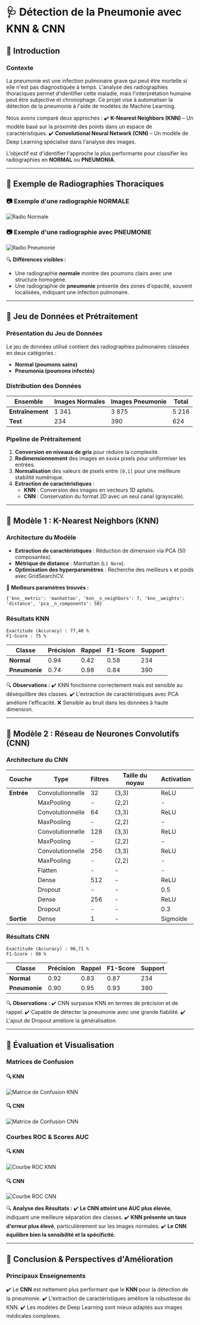# 🩺 Détection de la Pneumonie avec KNN & CNN

## 📌 Introduction

### **Contexte**
La pneumonie est une infection pulmonaire grave qui peut être mortelle si elle n'est pas diagnostiquée à temps. L'analyse des radiographies thoraciques permet d'identifier cette maladie, mais l'interprétation humaine peut être subjective et chronophage. Ce projet vise à automatiser la détection de la pneumonie à l'aide de modèles de Machine Learning.

Nous avons comparé deux approches :
✔️ **K-Nearest Neighbors (KNN)** – Un modèle basé sur la proximité des points dans un espace de caractéristiques.
✔️ **Convolutional Neural Network (CNN)** – Un modèle de Deep Learning spécialisé dans l'analyse des images.

L'objectif est d'identifier l'approche la plus performante pour classifier les radiographies en **NORMAL** ou **PNEUMONIA**.

---

## 📌 Exemple de Radiographies Thoraciques

### **📷 Exemple d'une radiographie NORMALE**
![Radio Normale](images/radio_normale.jpeg)

### **📷 Exemple d'une radiographie avec PNEUMONIE**
![Radio Pneumonie](images/radio_pneumonie.jpeg)

🔍 **Différences visibles :**
- Une radiographie **normale** montre des poumons clairs avec une structure homogène.
- Une radiographie de **pneumonie** présente des zones d'opacité, souvent localisées, indiquant une infection pulmonaire.

---

## 📌 Jeu de Données et Prétraitement

### **Présentation du Jeu de Données**
Le jeu de données utilisé contient des radiographies pulmonaires classées en deux catégories :

- **Normal (poumons sains)**
- **Pneumonia (poumons infectés)**

### **Distribution des Données**
| Ensemble | Images Normales | Images Pneumonie | Total |
|----------|----------------|------------------|-------|
| **Entraînement** | 1 341 | 3 875 | 5 216 |
| **Test** | 234 | 390 | 624 |

### **Pipeline de Prétraitement**
1. **Conversion en niveaux de gris** pour réduire la complexité.
2. **Redimensionnement** des images en `64x64` pixels pour uniformiser les entrées.
3. **Normalisation** des valeurs de pixels entre `[0,1]` pour une meilleure stabilité numérique.
4. **Extraction de caractéristiques** :
   - **KNN** : Conversion des images en vecteurs 1D aplatis.
   - **CNN** : Conservation du format 2D avec un seul canal (grayscale).

---

## 📌 Modèle 1 : K-Nearest Neighbors (KNN)

### **Architecture du Modèle**
- **Extraction de caractéristiques** : Réduction de dimension via PCA (50 composantes).
- **Métrique de distance** : Manhattan (`L1 Norm`).
- **Optimisation des hyperparamètres** : Recherche des meilleurs `k` et poids avec GridSearchCV.

📌 **Meilleurs paramètres trouvés :**
```
{'knn__metric': 'manhattan', 'knn__n_neighbors': 7, 'knn__weights': 'distance', 'pca__n_components': 50}
```

### **Résultats KNN**
```
Exactitude (Accuracy) : 77,40 %
F1-Score : 75 %
```
| Classe | Précision | Rappel | F1-Score | Support |
|--------|----------|--------|----------|---------|
| **Normal** | 0.94 | 0.42 | 0.58 | 234 |
| **Pneumonie** | 0.74 | 0.98 | 0.84 | 390 |

🔍 **Observations :**
✔️ KNN fonctionne correctement mais est sensible au déséquilibre des classes.
✔️ L'extraction de caractéristiques avec PCA améliore l'efficacité.
❌ Sensible au bruit dans les données à haute dimension.

---

## 📌 Modèle 2 : Réseau de Neurones Convolutifs (CNN)

### **Architecture du CNN**
| Couche | Type | Filtres | Taille du noyau | Activation |
|--------|------|---------|----------------|------------|
| **Entrée** | Convolutionnelle | 32 | (3,3) | ReLU |
| | MaxPooling | - | (2,2) | - |
| | Convolutionnelle | 64 | (3,3) | ReLU |
| | MaxPooling | - | (2,2) | - |
| | Convolutionnelle | 128 | (3,3) | ReLU |
| | MaxPooling | - | (2,2) | - |
| | Convolutionnelle | 256 | (3,3) | ReLU |
| | MaxPooling | - | (2,2) | - |
| | Flatten | - | - | - |
| | Dense | 512 | - | ReLU |
| | Dropout | - | - | 0.5 |
| | Dense | 256 | - | ReLU |
| | Dropout | - | - | 0.3 |
| **Sortie** | Dense | 1 | - | Sigmoïde |

### **Résultats CNN**
```
Exactitude (Accuracy) : 90,71 %
F1-Score : 90 %
```
| Classe | Précision | Rappel | F1-Score | Support |
|--------|-----------|--------|----------|---------|
| **Normal** | 0.92      | 0.83   | 0.87     | 234 |
| **Pneumonie** | 0.90      | 0.95   | 0.93     | 390 |

🔍 **Observations :**
✔️ CNN surpasse KNN en termes de précision et de rappel.
✔️ Capable de détecter la pneumonie avec une grande fiabilité.
✔️ L'ajout de Dropout améliore la généralisation.

---

## 📌 Évaluation et Visualisation

### **Matrices de Confusion**
#### 🔍 **KNN**
![Matrice de Confusion KNN](images/confusion_matrix_knn.png)

#### 🔍 **CNN**
![Matrice de Confusion CNN](images/confusion_matrix_cnn.png)

### **Courbes ROC & Scores AUC**
#### 🔍 **KNN**
![Courbe ROC KNN](images/roc_curve_knn.png)

#### 🔍 **CNN**
![Courbe ROC CNN](images/roc_curve_cnn.png)

🔍 **Analyse des Résultats :**
✔️ **Le CNN atteint une AUC plus élevée**, indiquant une meilleure séparation des classes.
✔️ **KNN présente un taux d'erreur plus élevé**, particulièrement sur les images normales.
✔️ **Le CNN équilibre bien la sensibilité et la spécificité.**

---

## 📌 Conclusion & Perspectives d'Amélioration

### **Principaux Enseignements**
✔️ Le **CNN** est nettement plus performant que le **KNN** pour la détection de la pneumonie.
✔️ L'extraction de caractéristiques améliore la robustesse du KNN.
✔️ Les modèles de Deep Learning sont mieux adaptés aux images médicales complexes.


